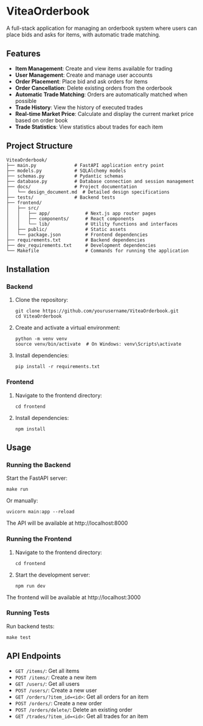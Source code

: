# ViteaOrderbook

A full-stack application for managing an orderbook system where users can place bids and asks for items, with automatic trade matching.

## Features

- **Item Management**: Create and view items available for trading
- **User Management**: Create and manage user accounts
- **Order Placement**: Place bid and ask orders for items
- **Order Cancellation**: Delete existing orders from the orderbook
- **Automatic Trade Matching**: Orders are automatically matched when possible
- **Trade History**: View the history of executed trades
- **Real-time Market Price**: Calculate and display the current market price based on order book
- **Trade Statistics**: View statistics about trades for each item

## Project Structure

```
ViteaOrderbook/
├── main.py              # FastAPI application entry point
├── models.py            # SQLAlchemy models
├── schemas.py           # Pydantic schemas
├── database.py          # Database connection and session management
├── docs/                # Project documentation
│   └── design_document.md  # Detailed design specifications
├── tests/               # Backend tests
├── frontend/
│   ├── src/
│   │   ├── app/             # Next.js app router pages
│   │   ├── components/      # React components
│   │   └── lib/             # Utility functions and interfaces
│   ├── public/              # Static assets
│   └── package.json         # Frontend dependencies
├── requirements.txt         # Backend dependencies
├── dev_requirements.txt     # Development dependencies
└── Makefile                 # Commands for running the application
```

## Installation

### Backend

1. Clone the repository:
   ```
   git clone https://github.com/yourusername/ViteaOrderbook.git
   cd ViteaOrderbook
   ```

2. Create and activate a virtual environment:
   ```
   python -m venv venv
   source venv/bin/activate  # On Windows: venv\Scripts\activate
   ```

3. Install dependencies:
   ```
   pip install -r requirements.txt
   ```

### Frontend

1. Navigate to the frontend directory:
   ```
   cd frontend
   ```

2. Install dependencies:
   ```
   npm install
   ```

## Usage

### Running the Backend

Start the FastAPI server:
```
make run
```
Or manually:
```
uvicorn main:app --reload
```

The API will be available at http://localhost:8000

### Running the Frontend

1. Navigate to the frontend directory:
   ```
   cd frontend
   ```

2. Start the development server:
   ```
   npm run dev
   ```

The frontend will be available at http://localhost:3000

### Running Tests

Run backend tests:
```
make test
```

## API Endpoints

- `GET /items/`: Get all items
- `POST /items/`: Create a new item
- `GET /users/`: Get all users
- `POST /users/`: Create a new user
- `GET /orders/?item_id=<id>`: Get all orders for an item
- `POST /orders/`: Create a new order
- `POST /orders/delete/`: Delete an existing order
- `GET /trades/?item_id=<id>`: Get all trades for an item
